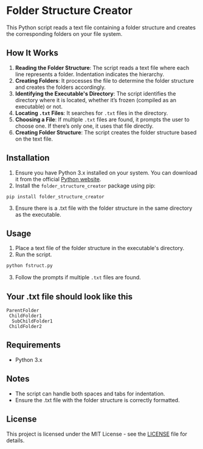 # Folder Structure Creator

This Python script reads a text file containing a folder structure and creates the corresponding folders on your file system.

## How It Works

1. **Reading the Folder Structure**: The script reads a text file where each line represents a folder. Indentation indicates the hierarchy.
2. **Creating Folders**: It processes the file to determine the folder structure and creates the folders accordingly.
3. **Identifying the Executable's Directory**: The script identifies the directory where it is located, whether it’s frozen (compiled as an executable) or not.
4. **Locating `.txt` Files**: It searches for `.txt` files in the directory.
5. **Choosing a File**: If multiple `.txt` files are found, it prompts the user to choose one. If there’s only one, it uses that file directly.
6. **Creating Folder Structure**: The script creates the folder structure based on the text file.

## Installation

1. Ensure you have Python 3.x installed on your system. You can download it from the official [Python website](https://www.python.org/downloads/).
2. Install the `folder_structure_creator` package using pip:

```
pip install folder_structure_creator
```

3. Ensure there is a .txt file with the folder structure in the same directory as the executable.

## Usage

1. Place a text file of the folder structure in the executable's directory.
2. Run the script.

```sh
python fstruct.py
```

3. Follow the prompts if multiple `.txt` files are found.

## Your .txt file should look like this

```plaintext
ParentFolder
 ChildFolder1
  SubChildFolder1
 ChildFolder2
```

## Requirements

- Python 3.x

## Notes

- The script can handle both spaces and tabs for indentation.
- Ensure the .txt file with the folder structure is correctly formatted.

## License

This project is licensed under the MIT License - see the [LICENSE](LICENSE) file for details.
